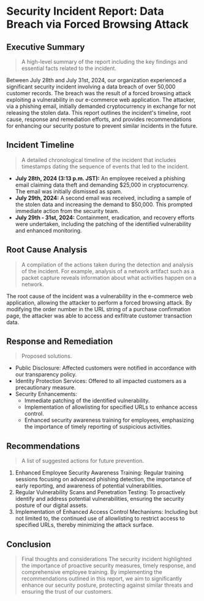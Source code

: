 # Security Incident Report: Data Breach via Forced Browsing Attack

## Executive Summary 
> A high-level summary of the report including the key findings and essential facts related to the incident.

Between July 28th and July 31st, 2024, our organization experienced a significant security incident involving a data breach of over 50,000 customer records. The breach was the result of a forced browsing attack exploiting a vulnerability in our e-commerce web application. The attacker, via a phishing email, initially demanded cryptocurrency in exchange for not releasing the stolen data. This report outlines the incident's timeline, root cause, response and remediation efforts, and provides recommendations for enhancing our security posture to prevent similar incidents in the future.

## Incident Timeline 
>  A detailed chronological timeline of the incident that includes timestamps dating the sequence of events that led to the incident.

* **July 28th, 2024 (3:13 p.m. JST):** An employee received a phishing email claiming data theft and demanding $25,000 in cryptocurrency. The email was initially dismissed as spam.
* **July 29th, 2024:** A second email was received, including a sample of the stolen data and increasing the demand to $50,000. This prompted immediate action from the security team.
* **July 29th - 31st, 2024:** Containment, eradication, and recovery efforts were undertaken, including the patching of the identified vulnerability and enhanced monitoring.

## Root Cause Analysis
>  A compilation of the actions taken during the detection and analysis of the incident. For example, analysis of a network artifact such as a packet capture reveals information about what activities happen on a network.

The root cause of the incident was a vulnerability in the e-commerce web application, allowing the attacker to perform a forced browsing attack. By modifying the order number in the URL string of a purchase confirmation page, the attacker was able to access and exfiltrate customer transaction data.

## Response and Remediation
> Proposed solutions. 
* Public Disclosure: Affected customers were notified in accordance with our transparency policy.
* Identity Protection Services: Offered to all impacted customers as a precautionary measure.
* Security Enhancements:
   * Immediate patching of the identified vulnerability.
   * Implementation of allowlisting for specified URLs to enhance access control.
   * Enhanced security awareness training for employees, emphasizing the importance of timely reporting of suspicious activities.

## Recommendations 
> A list of suggested actions for future prevention.
1. Enhanced Employee Security Awareness Training: Regular training sessions focusing on advanced phishing detection, the importance of early reporting, and awareness of potential vulnerabilities.
2. Regular Vulnerability Scans and Penetration Testing: To proactively identify and address potential vulnerabilities, ensuring the security posture of our digital assets.
3. Implementation of Enhanced Access Control Mechanisms: Including but not limited to, the continued use of allowlisting to restrict access to specified URLs, thereby minimizing the attack surface.

## Conclusion
> Final thoughts and considerations
The security incident highlighted the importance of proactive security measures, timely response, and comprehensive employee training. By implementing the recommendations outlined in this report, we aim to significantly enhance our security posture, protecting against similar threats and ensuring the trust of our customers.


